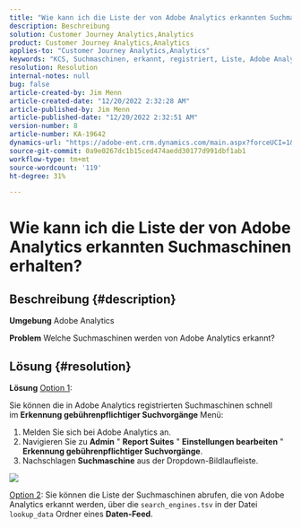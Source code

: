 ```yaml
---
title: "Wie kann ich die Liste der von Adobe Analytics erkannten Suchmaschinen erhalten?"
description: Beschreibung
solution: Customer Journey Analytics,Analytics
product: Customer Journey Analytics,Analytics
applies-to: "Customer Journey Analytics,Analytics"
keywords: "KCS, Suchmaschinen, erkannt, registriert, Liste, Adobe Analytics"
resolution: Resolution
internal-notes: null
bug: false
article-created-by: Jim Menn
article-created-date: "12/20/2022 2:32:28 AM"
article-published-by: Jim Menn
article-published-date: "12/20/2022 2:32:51 AM"
version-number: 8
article-number: KA-19642
dynamics-url: "https://adobe-ent.crm.dynamics.com/main.aspx?forceUCI=1&pagetype=entityrecord&etn=knowledgearticle&id=d9a38787-0e80-ed11-81ac-6045bd006704"
source-git-commit: 0a9e0267dc1b15ced474aedd30177d991dbf1ab1
workflow-type: tm+mt
source-wordcount: '119'
ht-degree: 31%

---
```


# Wie kann ich die Liste der von Adobe Analytics erkannten Suchmaschinen erhalten?

## Beschreibung {#description}


<b>Umgebung</b>
Adobe Analytics

<b>Problem</b>
Welche Suchmaschinen werden von Adobe Analytics erkannt?


## Lösung {#resolution}


<b>Lösung</b>
<u>Option 1</u>:

Sie können die in Adobe Analytics registrierten Suchmaschinen schnell im <b>Erkennung gebührenpflichtiger Suchvorgänge</b> Menü:

1. Melden Sie sich bei Adobe Analytics an.
2. Navigieren Sie zu <b>Admin</b> &quot; <b>Report Suites</b> &quot; <b>Einstellungen bearbeiten</b> &quot; <b>Erkennung gebührenpflichtiger Suchvorgänge</b>.
3. Nachschlagen <b>Suchmaschine</b> aus der Dropdown-Bildlaufleiste.


![](assets/d35acf7a-a0e7-ec11-bb3c-000d3a3bd25c.png)

<u>Option 2</u>: Sie können die Liste der Suchmaschinen abrufen, die von Adobe Analytics erkannt werden, über die `search_engines.tsv` in der Datei `lookup_data` Ordner eines <b>Daten-Feed</b>.
